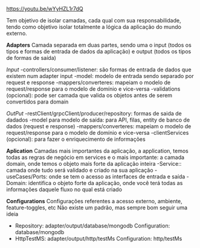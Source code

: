 https://youtu.be/wYyHZL1r7dQ

Tem objetivo de isolar camadas, cada qual com sua responsabilidade, tendo como objetivo isolar totalmente a lógica da aplicação do mundo externo.

**Adapters**
Camada separada em duas partes, sendo uma o input (todos os tipos e formas de entrada de dados da aplicação) e output (todos os tipos de formas de saída)

*Input*
-controllers/consumer/listener: são formas de entrada de dados que existem num adapter input
-model: modelo de entrada sendo separado por request e response
-mappers/converteres: mapeiam o modelo de request/response para o modelo de domínio e vice-versa
-validations (opcional): pode ser camada que valida os objetos antes de serem convertidos para domain

*OutPut*
-restClient/grpcClient/producer/repository: formas de saida de dadados
-model para modelo de saída: para API, filas, entity de banco de dados (request e response)
-mappers/converteres: mapeiam o modelo de request/response para o modelo de domínio e vice-versa
-clientServices (opcional): para fazer o enriquecimento de informações

**Aplication**
Camadas mais importantes da aplicação, a application, temos todas as regras de negócio em services e o mais importante: a camada domain, onde temos o objeto mais forte da aplicação inteira
-Service:: camada onde tudo será validado e criado na sua aplicação
-useCases/Ports: onde se tem o acesso as interfaces de entrada e saída
-Domain: identifica o objeto forte da aplicação, onde você terá todas as informações daquele fluxo no qual está criado

**Configurations**
Configurações referentes a acesso externo, ambiente, feature-toggles, etc
Não existe um padrão, mas sempre bom seguir uma ideia
- Repository: adapter/output/database/mongodb
  Configuration: database/mongodb
- HttpTestMS: adapter/output/http/testMs
  Configuration: http/testMs